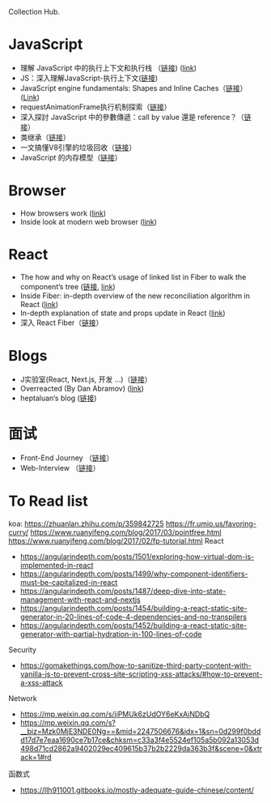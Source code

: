 Collection Hub.
# JavaScript
- 理解 JavaScript 中的执行上下文和执行栈 （[链接](https://juejin.cn/post/7129510217863299102)) ([link](https://blog.bitsrc.io/understanding-execution-context-and-execution-stack-in-javascript-1c9ea8642dd0))
- JS：深入理解JavaScript-执行上下文([链接](https://limeii.github.io/2019/05/js-execution-context/))
- JavaScript engine fundamentals: Shapes and Inline Caches（[链接](https://hijiangtao.github.io/2018/06/17/Shapes-ICs/)）([Link](https://mathiasbynens.be/notes/shapes-ics))
- requestAnimationFrame执行机制探索（[链接](https://hentaicracker.github.io/2020/rAF.html#_3-event-loop-%E4%B8%8E-requestanimationframe)）
- 深入探討 JavaScript 中的參數傳遞：call by value 還是 reference？（[链接](https://blog.techbridge.cc/2018/06/23/javascript-call-by-value-or-reference/)）
- 类继承（[链接](https://zh.javascript.info/class-inheritance)）
- 一文搞懂V8引擎的垃圾回收（[链接](https://juejin.cn/post/6844904016325902344?searchId=20240607212754D93403258B22C5C8D640)）
- JavaScript 的内存模型（[链接](https://juejin.cn/post/6844904009522757645)）
# Browser
- How browsers work ([link](https://web.dev/articles/howbrowserswork))
- Inside look at modern web browser ([link](https://developer.chrome.com/blog/inside-browser-part1))

# React
- The how and why on React’s usage of linked list in Fiber to walk the component’s tree ([链接](https://juejin.cn/post/6844903753347252237), [link](https://angularindepth.com/posts/1007/the-how-and-why-on-reacts-usage-of-linked-list-in-fiber-to-walk-the-components-tree))
- Inside Fiber: in-depth overview of the new reconciliation algorithm in React  ([link](https://angularindepth.com/posts/1008/inside-fiber-in-depth-overview-of-the-new-reconciliation-algorithm-in-react))
- In-depth explanation of state and props update in React ([link](https://angularindepth.com/posts/1009/in-depth-explanation-of-state-and-props-update-in-react))
- 深入 React Fiber（[链接](https://heptaluan.github.io/2020/12/06/React/18/)）
# Blogs
- J实验室(React, Next.js, 开发 ...)（[链接](https://weijunext.com/)） 
- Overreacted (By Dan Abramov) ([link](https://overreacted.io))
- heptaluan‘s blog ([链接](https://heptaluan.github.io))
# 面试
- Front-End Journey （[链接](https://fe-journey.cn)）
- Web-Interview （[链接](https://github.com/febobo/web-interview)）
# To Read list
koa: https://zhuanlan.zhihu.com/p/359842725
https://fr.umio.us/favoring-curry/
https://www.ruanyifeng.com/blog/2017/03/pointfree.html
https://www.ruanyifeng.com/blog/2017/02/fp-tutorial.html
React 
-  https://angularindepth.com/posts/1501/exploring-how-virtual-dom-is-implemented-in-react
- https://angularindepth.com/posts/1499/why-component-identifiers-must-be-capitalized-in-react
- https://angularindepth.com/posts/1487/deep-dive-into-state-management-with-react-and-nextjs
- https://angularindepth.com/posts/1454/building-a-react-static-site-generator-in-20-lines-of-code-4-dependencies-and-no-transpilers
- https://angularindepth.com/posts/1452/building-a-react-static-site-generator-with-partial-hydration-in-100-lines-of-code

Security
- https://gomakethings.com/how-to-sanitize-third-party-content-with-vanilla-js-to-prevent-cross-site-scripting-xss-attacks/#how-to-prevent-a-xss-attack

Network
- https://mp.weixin.qq.com/s/jiPMUk6zUdOY6eKxAjNDbQ
- https://mp.weixin.qq.com/s?__biz=Mzk0MjE3NDE0Ng==&mid=2247506676&idx=1&sn=0d299f0bddd17d7e7eaa1690ce7b17ce&chksm=c33a3f4e5524ef105a5b092a13053d498d71cd2862a9402029ec409615b37b2b2229da363b3f&scene=0&xtrack=1#rd

函数式
- https://llh911001.gitbooks.io/mostly-adequate-guide-chinese/content/
